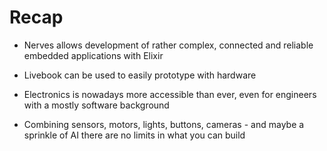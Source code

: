 # Recap

* Nerves allows development of rather complex, connected and reliable embedded applications
  with Elixir 

* Livebook can be used to easily prototype with hardware

* Electronics is nowadays more accessible than ever, even for engineers
  with a mostly software background

* Combining sensors, motors, lights, buttons, cameras - and maybe a sprinkle of AI  there are no limits in what you can build  

  
